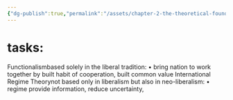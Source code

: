 ```yaml
---
{"dg-publish":true,"permalink":"/assets/chapter-2-the-theoretical-foundation-of-global-gov/chapter-2-theorethical-foundation-discussion-que/untitled-database/tasks/"}
---
```


# tasks:

Functionalismbased solely in the liberal tradition: • bring nation to work together by built habit of cooperation, built common value
International Regime Theorynot based only in liberalism but also in neo-liberalism: • regime provide information, reduce uncertainty,